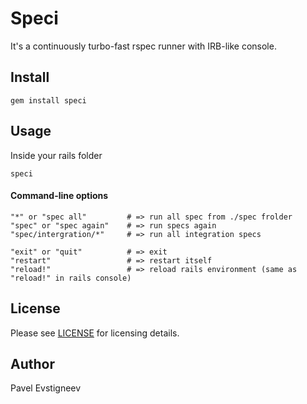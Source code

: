 # Speci

It's a continuously turbo-fast rspec runner with IRB-like console.

## Install

    gem install speci

## Usage

Inside your rails folder

    speci


#### Command-line options

    "*" or "spec all"         # => run all spec from ./spec frolder
    "spec" or "spec again"    # => run specs again
    "spec/intergration/*"     # => run all integration specs

    "exit" or "quit"          # => exit
    "restart"                 # => restart itself
    "reload!"                 # => reload rails environment (same as "reload!" in rails console)


License
-----------------

Please see [LICENSE](https://github.com/Paxa/speci/blob/master/LICENSE) for licensing details.


Author
-----------------

Pavel Evstigneev